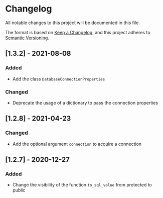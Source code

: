# Changelog
All notable changes to this project will be documented in this file.

The format is based on [Keep a Changelog](https://keepachangelog.com/en/1.0.0/),
and this project adheres to [Semantic Versioning](https://semver.org/spec/v2.0.0.html).

## [1.3.2] - 2021-08-08
### Added
- Add the class `DatabaseConnectionProperties`
### Changed
- Deprecate the usage of a dictionary to pass the connection properties

## [1.2.8] - 2021-04-23
### Changed
- Add the optional argument `connection` to acquire a connection

## [1.2.7] - 2020-12-27
### Added
- Change the visibility of the function `to_sql_value` from protected to public
